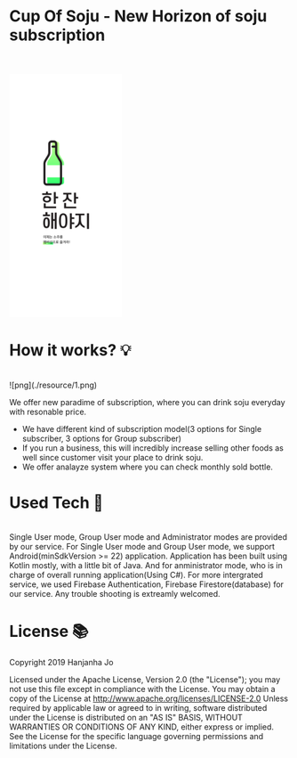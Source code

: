 <br>
<br><br>

# Cup Of Soju - New Horizon of soju subscription 
<br><br>
<img src="./resource/splash.png" width="40%">

# How it works? :bulb:
<br>
![png](./resource/1.png)

We offer new paradime of subscription, where you can drink soju everyday with resonable price.
- We have different kind of subscription model(3 options for Single
subscriber, 3 options for Group subscriber)
- If you run a business, this will incredibly increase selling other
foods as well since customer visit your place to
drink soju.
- We offer analayze system where you can check monthly sold bottle.



# Used Tech :tada:
<br>
Single User mode, Group User mode and Administrator modes are provided by our service.
For Single User mode and Group User mode, we support Android(minSdkVersion >= 22) application.
Application has been built using Kotlin mostly, with a little bit of Java. And for anministrator mode,
who is in charge of overall running application(Using C#). For more intergrated service, 
we used Firebase Authentication, Firebase Firestore(database) for our service. 
Any trouble shooting is extreamly welcomed.

# License :books:

Copyright 2019 Hanjanha Jo

Licensed under the Apache License, Version 2.0 (the "License");
you may not use this file except in compliance with the License. 
You may obtain a copy of the License at
http://www.apache.org/licenses/LICENSE-2.0
Unless required by applicable law or agreed to in writing, software distributed under the License 
is distributed on an "AS IS" BASIS, WITHOUT WARRANTIES OR CONDITIONS OF ANY KIND, either express or implied.
See the License for the specific language governing permissions and limitations under the License.
